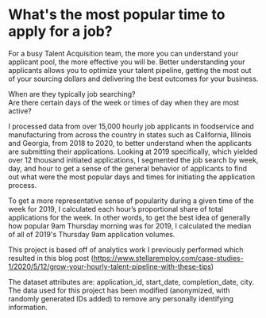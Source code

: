 # What's the most popular time to apply for a job?
For a busy Talent Acquisition team, the more you can understand your applicant pool, the more effective you will be. Better understanding your applicants allows you to optimize your talent pipeline, getting the most out of your sourcing dollars and delivering the best outcomes for your business. 

When are they typically job searching?<br> 
Are there certain days of the week or times of day when they are most active?

I processed data from over 15,000 hourly job applicants in foodservice and manufacturing from across the country in states such as California, Illinois and Georgia, from 2018 to 2020, to better understand when the applicants are submitting their applications. Looking at 2019 specifically, which yielded over 12 thousand initiated applications, I segmented the job search by week, day, and hour to get a sense of the general behavior of applicants to find out what were the most popular days and times for initiating the application process.

To get a more representative sense of popularity during a given time of the week for 2019, I calculated each hour’s proportional share of total applications for the week. In other words, to get the best idea of generally how popular 9am Thursday morning was for 2019, I calculated the median of all of 2019's Thursday 9am application volumes.

This project is based off of analytics work I previously performed which resulted in this blog post (https://www.stellaremploy.com/case-studies-1/2020/5/12/grow-your-hourly-talent-pipeline-with-these-tips)

The dataset attributes are: application_id, start_date, completion_date, city. The data used for this project has been modified (anonymized, with randomly generated IDs added) to remove any personally identifying information. 

